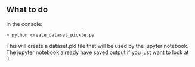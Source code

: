 ## What to do

In the console:

```
> python create_dataset_pickle.py
```

This will create a dataset.pkl file that will be used by the jupyter notebook.
The jupyter notebook already have saved output if you just want to look at it.